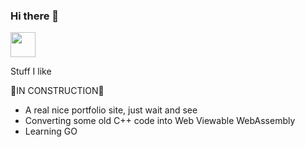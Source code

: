 ### Hi there 👋

<img src="https://tenor.com/view/annoying-dog-deltarune-deltarune-annoying-dog-gif-26420812" width="40" height="40"/>

<!--
**DrKodak/DrKodak** is a ✨ _special_ ✨ repository because its `README.md` (this file) appears on your GitHub profile.

Here are some ideas to get you started:

- 🔭 I’m currently working on ...
- 🌱 I’m currently learning ...
- 👯 I’m looking to collaborate on ...
- 🤔 I’m looking for help with ...
- 💬 Ask me about ...
- 📫 How to reach me: ...
- 😄 Pronouns: ...
- ⚡ Fun fact: ...
-->

Stuff I like 

🚧IN CONSTRUCTION🚧
* A real nice portfolio site, just wait and see
* Converting some old C++ code into Web Viewable WebAssembly
* Learning GO
